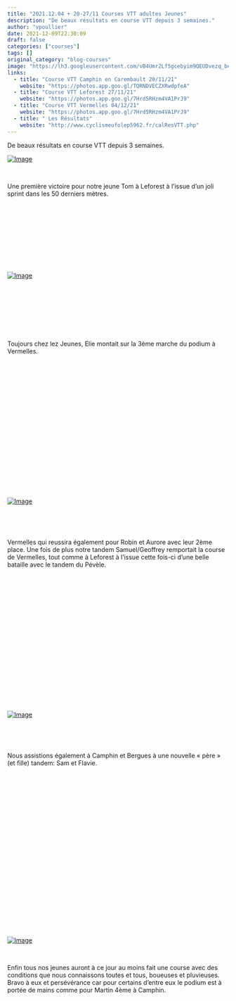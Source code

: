 ```yaml
---
title: "2021.12.04 + 20-27/11 Courses VTT adultes Jeunes"
description: "De beaux résultats en course VTT depuis 3 semaines."
author: "vpoullier"
date: 2021-12-09T22:30:09
draft: false
categories: ["courses"]
tags: []
original_category: "blog-courses"
image: "https://lh3.googleusercontent.com/vB4Umr2Lf5gcebyim9QEUDvezq_bel1w1EHC-cQWBtGqAmO_o5mBWliN8XC2VIbDamWEB7GV2i4usS_f2DHkmqkjAafAZureqkbY-T4QuZwLNIqCicsCobuIvpibmy0UI0ar3MvDoQDh0lK-P4_n9I-sFWVsqT-FzrT9r7s8ZMbQTgGauOaXJqNNJ2q7LKlRIIiMM-Ku0h8vPAK1KxnxU9zjvHdJVmjUZHhDsfs4gI4rjABKQ7l0LudphvI_7QSeFlsBI0zyMbJLFGXqyaSUeSxyF0S8dZEntFffKg-kqG1lPdlFV5goyD0j7jmaPCTTWeSnoJUW-izpLAXrN6pcpagObvtJdrUcRgeSUxoSm0mX9N_yWWk3NgfjbZNOa1VRFdqZ4gW6bgL5b5T-ITlV_HpXD4UQoSwII0AVEusmd9ewcsfbnvDDoriRqosxkSAa9mHd8hZFhntb1o6yDsgU5HTgntOFEveR-HP564AQNVk5IWCTqzLVguCOTrwWdJWz9Qmi0i-QYLRU0Un0ThSXOgx2tUf_tYpJdFQe4lbj42XabCIkff-WABl4le7KiefRYdGAtGot4RPLIw2uF4YPWbWfuYvAVncyeUFUacOkObrBNiKMcXKTrT1fUWYF--lPT4mjV4LJndnJEIZo6Jmod_43NtlpjfYIXWO-dIgwEL0iox01xL0RKyfLqm6ilsEf11FDJfJd7aM64zd8UFg1t-pu=w408-h306-no?authuser=0"
links:
  - title: "Course VTT Camphin en Carembault 20/11/21"
    website: "https://photos.app.goo.gl/TQRNDVECZXRwdpfeA"
  - title: "Course VTT Leforest 27/11/21"
    website: "https://photos.app.goo.gl/7Hrd5RHzm4VA1PrJ9"
  - title: "Course VTT Vermelles 04/12/21"
    website: "https://photos.app.goo.gl/7Hrd5RHzm4VA1PrJ9"
  - title: " Les Résultats"
    website: "http://www.cyclismeufolep5962.fr/calResVTT.php"
---
```


De beaux résultats en course VTT depuis 3 semaines.

<!--more-->

[![Image](https://lh3.googleusercontent.com/uZsrnm5RqOZPn5K6w5UNPwQhsIaWfKtVehnsZSM6OV5nXW2RCFtQAMSqu_XULAEL7YGZ0Tzx7qgCVHJXdD-Fd_a61EAxuR3DH6wQnJqJ9TaTvgHMvSVIH9smrNBB7gdoh0NTQgs--d2IyqN3BwwyqsE2vV3w0m-IWqPa2BR9vJZ1lF6cPL4EW1c8OIcoDljwpVxTrgp_jBbqnVKo7W32iboHNZIAaPyMvknmYXTtqyTlQnEdEHHvk1-W--ZUK77uFxPQJojOwJr_njMufQhEqgL1ctF7m0vBwn2pOqpt9mo07TTDyhAbIfBMpmVXjR7M797tvuW9mEY73MfNy6gYaWubdcAM2MrFwAitTbRfhb4vBLhIc52A_lhC2F-498kDI-g4s8S3hXkHB2Bk6KsgrEpE1V6oToop36akaB_GuJaj9WYWq3Ss-or7a0918xgFTtrfv1Wq7dSQZ7Qw34JoZwRk-d87AjfOen1r0CKBriD21z9Q_1JMX7MN8-PWYBUCYPWSs-WmoaD24T-nLKwBt7s0-yW4FBfLtYtY6Ho6eWdPeYpKFdspTCWUsAlQ3wk9Hygl4ygxgBcS3EpLwzvt3ci1KJa-bkGtI3SNYssckmjZaU1YFTKX0I95kuzJwsJ14dUPD7jcN7m6WYxDRm5KKTaUDn_Tj37oKTaEtK4kLDwh5l6DPAhIeZF5YPECjtVNOlVFUEEXzULTFeWiIK35u1KS=w445-h334-no?authuser=0)](https://lh3.googleusercontent.com/CMWZirO_hkK6bO9FMzA0ijE-zN7X81bz8ytkeL3JRiGoa_vq4mQRwg1AcLgWrlBBtTRdCeEWDJXOUSlE53095li5qUA5UlDevihqYkeyRCSae64DvUyLlHfU3BHNhFMXTgn22tNqUr0VR0CcupttGYsaaLCvcjkOaWK-QhFAsOqP0e0hPke8FFbhGYFwhyow1NqBncfeWZHBjIcMfofaYe-n3D77Y686rDep4IU9oN58pc3YbARwqk-BUEfWJy32470Jzam7_nvmTxXJEcUuC9SEZ-A_8DBYNROJAJqJGtbfLgLUJIlJQKCBkeVFfUEJ9OH5keRo9geYEVs_tOoH4VWHPDV5VATvMPc2aj2O8WIatM6jz_hAi-_LL0POUPmgmIe9PfYQg8f_Pkgddz4tw9iDSLG2AluenIj97IomW4cKZ9OSUpyPhrPZsNkCP2LEqjq7wiR-Dr8olXQgCte1CP6uAYsV64YcygyLwpIamtZLJAREiOafdKOG6OH5aEeHc7FWJHpgzPIg27fSfLNp_GZtVZxWGnGaOzx3Mdk2xLiO3LYVlEZtwHM4K0rB51QweJ3tyLkCrUHvmTCE7Z4INFrbssb2jSFA8vuOJfCciA4sd-OWuJksumHGsRU_aJf6O5f8jdwsWp34mgMuvwaAxjqHgcPANwgrPmX-51y79ck-XJGrP6468g_WT4U5wlpmFYmVXl5wTIUsbIRZ6_FEgRcA=w390-h293-no?authuser=0)

&nbsp;

Une première victoire pour notre jeune Tom à Leforest à l’issue d’un joli sprint dans les 50 derniers mètres. 

&nbsp;

&nbsp;&nbsp;

&nbsp;

&nbsp;

&nbsp;

[![Image](https://lh3.googleusercontent.com/Eeh-TUzRGcrAvVtSAayMP7t920T9TOisJJ-IJ7_Kele6lOXajRJiGhJj72wKO3jlmocY3M6IcjkbEtZM7ST-jxvqD34njaGd6FF_oMdb7ovYZgEHuU45EwgwnxNL47o3wjpqM8SVRgBwz0Nd0TkrlB8RoLwdgS8YVH_44mwStHOQROuhRN3zp25G6CWHHDZdxkyXf5AaCNqdMiQRFaRS-_9hctcmlDKq_i9dfNeGzbNwHBIjvy4CE5fdknU_w96RRpOFouNszf__hCdOKtMvUyyC8WfqJt2Kgu-erjFTpOGRjLQok12R8ACcwwOt2PBk0dmBN_wl34ugS7AaJ2CrDVePILRUBUrBFgJzbVXlUiQpCWtzStmXaHu5-RJDkJasUfSR14-bjdoNCFavP227UOYfzppq65ilHGjfIJWHu1wySGKF9B9YaZMNAFFbGeGSSRdCWMz_ewnSiLf30KaB9dRljASHCF36ppLdC_8q1T0k9p9qdruK3p7iqvGDXbZG9USXC1mf0khuONOC6ZKoGaNKF80suKnh1AAb5FQxfIwI293CSpAVccqc1BY5ezNEWbMujEAcE7n1wzTuCNqwAwt2IP6YlAGeRMxhU2gP_GduV4ayVvC_WIxN2KEE3DXmfJvlwIwf1VR5q9ILYPP8n1S75mJyBJx4Ys7jfDZv7Yk_rQTRs174SZ1L00yUvdpEvAwEf1VUnLO9RoN7-J-ZSbn8=w243-h324-no?authuser=0)](https://lh3.googleusercontent.com/Eeh-TUzRGcrAvVtSAayMP7t920T9TOisJJ-IJ7_Kele6lOXajRJiGhJj72wKO3jlmocY3M6IcjkbEtZM7ST-jxvqD34njaGd6FF_oMdb7ovYZgEHuU45EwgwnxNL47o3wjpqM8SVRgBwz0Nd0TkrlB8RoLwdgS8YVH_44mwStHOQROuhRN3zp25G6CWHHDZdxkyXf5AaCNqdMiQRFaRS-_9hctcmlDKq_i9dfNeGzbNwHBIjvy4CE5fdknU_w96RRpOFouNszf__hCdOKtMvUyyC8WfqJt2Kgu-erjFTpOGRjLQok12R8ACcwwOt2PBk0dmBN_wl34ugS7AaJ2CrDVePILRUBUrBFgJzbVXlUiQpCWtzStmXaHu5-RJDkJasUfSR14-bjdoNCFavP227UOYfzppq65ilHGjfIJWHu1wySGKF9B9YaZMNAFFbGeGSSRdCWMz_ewnSiLf30KaB9dRljASHCF36ppLdC_8q1T0k9p9qdruK3p7iqvGDXbZG9USXC1mf0khuONOC6ZKoGaNKF80suKnh1AAb5FQxfIwI293CSpAVccqc1BY5ezNEWbMujEAcE7n1wzTuCNqwAwt2IP6YlAGeRMxhU2gP_GduV4ayVvC_WIxN2KEE3DXmfJvlwIwf1VR5q9ILYPP8n1S75mJyBJx4Ys7jfDZv7Yk_rQTRs174SZ1L00yUvdpEvAwEf1VUnLO9RoN7-J-ZSbn8=w243-h324-no?authuser=0)

&nbsp;

&nbsp;

&nbsp;

&nbsp;

Toujours chez lez Jeunes, Elie montait sur la 3ème marche du podium à Vermelles. 

&nbsp;

&nbsp;&nbsp;

&nbsp;

&nbsp;

&nbsp;

&nbsp;

&nbsp;

&nbsp;

&nbsp;

&nbsp;

[![Image](https://lh3.googleusercontent.com/a4jzdVrIEbS0slAHAEWfAv5fvnM06335ldiamyEe57qobDyjBADkQAvsVY5rIvAJ6eALSbSkL58c1Ce7yd7fXC2Yu9cQbQWoZpW9YMIsppRb9urV7aPp_i7nOBoPys70xXSyLD2X2U18NhxMrqH1ttSRTjbQ2SXda5WXjf_4MaV4Ly0VRZRBRcCVeds5FRUYoFdSY_pFnWLe0uNwa7iv6DX9-RRZzxgBjbYvl72up_fiKF1hD7f16VdyDHBCUm2aOL-gLrIg6vswp7ah8aaYKT0cZmyO2fktwAEMSn3U12oc2AiBGteCvbjBFhpv4WrhlVzlpy2S2r7PiEWVdeOKJ0eS60GlD9dH2zM9wF5XwR_HkaUR-sefTfLX6PBgYLvgpzdFhkqbvW9Rq5tt6VbVN66oxc_lJaSzBePHNPMWXEyaO_gLqt38QCfAJFust0kh9edM6_M-noT7JeQrK_X_7BWxNvUMesAnTFNbNEwW4FhX4ZldPVj8zDNfMAq6jfK7qjhBdKpHgYOyJIS3EGIVbdGcB_9eykbU6pO6gwJNWwrTog7SUIanHkfVgSmvVoz2PrhPbD0Qkxgb8IEjeX90YneyrWF0N844BWgdD7aamYCmGDq11TRJ2CjiVPE0yw1jhoRV7lkF1YhjCj6Jj1OPv7_O6ERd2weqEURbn_XZ5RB29chJVHrQg09CSsqsFWo4_4EwIeie2gJxisD0ZjHZlxVg=w574-h764-no?authuser=0)](https://lh3.googleusercontent.com/a4jzdVrIEbS0slAHAEWfAv5fvnM06335ldiamyEe57qobDyjBADkQAvsVY5rIvAJ6eALSbSkL58c1Ce7yd7fXC2Yu9cQbQWoZpW9YMIsppRb9urV7aPp_i7nOBoPys70xXSyLD2X2U18NhxMrqH1ttSRTjbQ2SXda5WXjf_4MaV4Ly0VRZRBRcCVeds5FRUYoFdSY_pFnWLe0uNwa7iv6DX9-RRZzxgBjbYvl72up_fiKF1hD7f16VdyDHBCUm2aOL-gLrIg6vswp7ah8aaYKT0cZmyO2fktwAEMSn3U12oc2AiBGteCvbjBFhpv4WrhlVzlpy2S2r7PiEWVdeOKJ0eS60GlD9dH2zM9wF5XwR_HkaUR-sefTfLX6PBgYLvgpzdFhkqbvW9Rq5tt6VbVN66oxc_lJaSzBePHNPMWXEyaO_gLqt38QCfAJFust0kh9edM6_M-noT7JeQrK_X_7BWxNvUMesAnTFNbNEwW4FhX4ZldPVj8zDNfMAq6jfK7qjhBdKpHgYOyJIS3EGIVbdGcB_9eykbU6pO6gwJNWwrTog7SUIanHkfVgSmvVoz2PrhPbD0Qkxgb8IEjeX90YneyrWF0N844BWgdD7aamYCmGDq11TRJ2CjiVPE0yw1jhoRV7lkF1YhjCj6Jj1OPv7_O6ERd2weqEURbn_XZ5RB29chJVHrQg09CSsqsFWo4_4EwIeie2gJxisD0ZjHZlxVg=w574-h764-no?authuser=0)

&nbsp;

&nbsp;

Vermelles qui reussira également pour Robin et Aurore avec leur 2ème place. Une fois de plus notre tandem Samuel/Geoffrey remportait la course de Vermelles, tout comme à Leforest à l’issue cette fois-ci d’une belle bataille avec le tandem du Pévèle.

&nbsp;

&nbsp;

&nbsp;

&nbsp;

&nbsp;

&nbsp;&nbsp;&nbsp;

&nbsp;

&nbsp;

&nbsp;

&nbsp;

[![Image](https://lh3.googleusercontent.com/IxLBYpj2kh-9HKxtEm_APoQVROjomQ7FsrjwYfHm-uZpezfKfNV1ApZCt3I6t6JZYAPVcP6dkAGyU9W4yIGboWLkm4NBGqhsol8LcGUuj62TAo46MToLUuXhkfh1gtM_4WSf2mZ_u7bPPnOzykhEpkON0RFlDu6tb7I3mW7NDy2OigD44cMiJgk7qdCDZhclaBSjBSKMTUQt-7uAau9gJFOQNmu751g47PaYAZGnphb9jz-VBj2FV-TxQ6APQLKt9ipqHB4cNhORk-IN4PkFVzpAv8FHgKJCbV1KIvzGFIDaO5RC2MA8QrpOMGNhm9jQL-auXoRg2ZLPfSPxAm4a9Xf4jHDhv1WKoQ0feZaEOUWERRbXPrNhet96_-Hh1Rg2nKsF5zlDUXnGKvOtviAhTvTKQi2HI3oRSRmqZnxhIbVHLgtCh6eTz7dG2M6MA8fMRVTpZgcFx6tS9lG_sl3fVx0o6rendG82FTUOay76xryNWXelfG-1MPAD0OiEqi7_qgoSjelR8a5AJiIoTv7TgAxS6sTaxBFxICV57G7ZlsZFTIgOaPMQx9iFlfeCv04yMbQAiFHupyK71_Fdg-d7gdcyM1IRpFTRdUFhR9BGvakxPq4EESA5Q76dkXGthZIcFbShMEYQcFtsM8IkWhtFBN_hy0o0QbxMFVJPJCbc8qOMFr43VcZcHacIg-_lpLxu4N53fgxJ0BqGLswFz2giOd1e=w367-h489-no?authuser=0)](https://lh3.googleusercontent.com/a0v_7jsCOWgwqfRsyZvDyy7xtKM8bwfnWB0JNudCC7L1LLVV_3YvHvM-FOwuXNdLGArHrGGPh6WI6CsFdpwFJQPI4yQMHuPisLXfeVlFCqPLmB8GAoQFy3HOMaP5pRPApeIuEcbWrIEZf0cETzybP0cSjMhk18lwDNV6KOazc3U15uSgRmY2H0j3lm9UdltP0j-zxIE7201O1bHl6pz-1sEW2JqLsW5p0SS0oo1wiEp8tbJAbDKMCCdKe5ORRKw8S82zWkK8nJGLtxezyOvSWV8AO9Jb8c5CMkujQQ9Uyd4ddlXVhQv1_fblfRUiLV4H51R3L6UfQwMA-5RYUp0ZJAPGM5uK32zsqEFcDgLd3UDTvJMSjCTwkraSlIW7BHUftRQLAuD26_FD_g6QB7sE62EK5ROv_g9Q3zTBbvwhBoI4iRNnGqr4yQmAUBEh6UQr-qDxJkUwqgzD9mFHyTHKusd7uVU7hqXeeRyk_dAUG8tFoEk_UhqcHOQc_RMwbLOtG0wTEA9m7aCumG3fHk_JoQgz9iogrIKOuqp2NT46S-apbBAjIMGE3AHyRenxOTd8vdrFU4s0PunGOFulbwzYMB2J_CTwXLkOz2e1bB3dEIzjqkFO0Q-EFbhLFNvKyEu-HYwB6YDOuX1Q0h_G6qpTmBzloxptbBYtlMHCploY2H6TCLmG7HUqfpFgSCopqoDyEHoS30_yXKh0EcznFmtYzuju=w679-h904-no?authuser=0)

&nbsp;

&nbsp;

Nous assistions également à Camphin et Bergues à une nouvelle «&nbsp;père&nbsp;» (et fille) tandem: Sam et Flavie.

&nbsp;

&nbsp;

&nbsp;

&nbsp;&nbsp;

&nbsp;

&nbsp;

&nbsp;

&nbsp;

&nbsp;

&nbsp;

&nbsp;

&nbsp;

[![Image](https://lh3.googleusercontent.com/TM9BwP-tK46-rK5iCYAlnBlBY2SCrQ0x3yU5KhHxf87y385vFSA0aRh3kfz4dIT5z-Ntjf9-wOKWtuaZAoQ0CUvSclc2QjF8t0NDjs6NZ4b_mSu-kyoWsugzrfZKoG_8qjrIvA8VU5G5UlGYoouWnZp_Wmc2JRHLPuIOUHaL98oFoQ4LmaTM1YvhX8jNFsgEkg67cJF9tMIWpJUsC8y4gH6gpJPEUiSKWPZTMS2hYrRNgzMuq_pPXySbSXPuVBGtrXPPGutfEs21UD7OtxQw6W3vIC85nVFc4fg4AqpiYNQcpDApGw3rba9IbluuQ3D_rykxgIDfLs644rMRu3cUyFi6VNtT7OV2jRPCqBZ6BiuqhiE09E4ThesV9V_HT4DoXLCKjzEsMSeXk4iiQkTUXAyfbq5RxYM6pGacQNiwwj4w_bRTyvQKK4cAWuTt6vHtMPv1nFWPK14jrwnSmMW81Xy9XZY2d9D8K6aPGcmWHTC6Q2CRYxZ5z1VWfP4W_m9xm629nKWpkGgtGAQRXfAy-5PJhtDKkXDlAZjmjC7p6lTilML6WVlgIwFvAdunEUdLqk3f1vuBMGS7q1RTiMAQ2XDni30S-yS7z878dWG-C7SV2mP2LXzU4SZ79HTyVRV4fNwBT4S_i_DWWZUoYnKG-nRZANcF7pogNKXybfDo46-z_BhRqfDLL-T_5eYTCua2lX2VyiaRMtjLAge_-ZhId_tf=w408-h306-no?authuser=0)](https://lh3.googleusercontent.com/TM9BwP-tK46-rK5iCYAlnBlBY2SCrQ0x3yU5KhHxf87y385vFSA0aRh3kfz4dIT5z-Ntjf9-wOKWtuaZAoQ0CUvSclc2QjF8t0NDjs6NZ4b_mSu-kyoWsugzrfZKoG_8qjrIvA8VU5G5UlGYoouWnZp_Wmc2JRHLPuIOUHaL98oFoQ4LmaTM1YvhX8jNFsgEkg67cJF9tMIWpJUsC8y4gH6gpJPEUiSKWPZTMS2hYrRNgzMuq_pPXySbSXPuVBGtrXPPGutfEs21UD7OtxQw6W3vIC85nVFc4fg4AqpiYNQcpDApGw3rba9IbluuQ3D_rykxgIDfLs644rMRu3cUyFi6VNtT7OV2jRPCqBZ6BiuqhiE09E4ThesV9V_HT4DoXLCKjzEsMSeXk4iiQkTUXAyfbq5RxYM6pGacQNiwwj4w_bRTyvQKK4cAWuTt6vHtMPv1nFWPK14jrwnSmMW81Xy9XZY2d9D8K6aPGcmWHTC6Q2CRYxZ5z1VWfP4W_m9xm629nKWpkGgtGAQRXfAy-5PJhtDKkXDlAZjmjC7p6lTilML6WVlgIwFvAdunEUdLqk3f1vuBMGS7q1RTiMAQ2XDni30S-yS7z878dWG-C7SV2mP2LXzU4SZ79HTyVRV4fNwBT4S_i_DWWZUoYnKG-nRZANcF7pogNKXybfDo46-z_BhRqfDLL-T_5eYTCua2lX2VyiaRMtjLAge_-ZhId_tf=w408-h306-no?authuser=0)

&nbsp;

Enfin tous nos jeunes auront à ce jour au moins fait une course avec des conditions que nous connaissons toutes et tous, boueuses et pluvieuses. Bravo à eux et persévérance car pour certains d’entre eux le podium est à portée de mains comme pour Martin 4ème à Camphin.